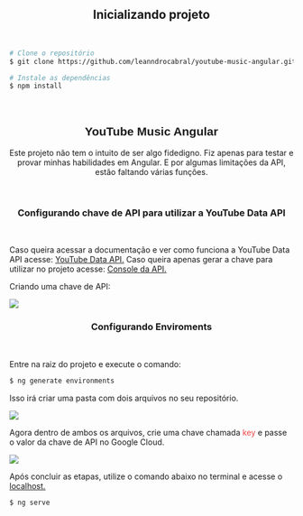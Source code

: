 <h2
 align = "center">
Inicializando projeto
</h2>

<br/>

```bash
# Clone o repositório
$ git clone https://github.com/leanndrocabral/youtube-music-angular.git

# Instale as dependências
$ npm install
```

<br/>

<h2 align="center" style='font-family: sans-serif'>
	YouTube Music Angular
</h2>

<p align = "center">
Este projeto não tem o intuito de ser algo fidedigno. Fiz apenas para testar e provar minhas habilidades em Angular. E por algumas limitações da API, estão faltando várias funções.
</p>

<br/>

<h3 align = "center">
Configurando chave de API para utilizar a YouTube Data API
</h3>

<br/>

<p>
Caso queira acessar a documentação e ver como funciona a  YouTube Data API acesse: <a href='https://developers.google.com/youtube/v3/docs?hl=pt-br'>YouTube Data API.</a> Caso queira apenas gerar a chave para utilizar no projeto acesse: <a href='https://code.google.com/apis/console/?hl=pt-br'> Console da API.</a>
</p>

<p>Criando uma chave de API:</p>

<picture>
<img src='https://cdn.discordapp.com/attachments/1104814802787909804/1114631427162652773/Chave_de_API.gif' style='max-width: 700px' />
</picture>

<br/>

<h3 align = "center">
Configurando Enviroments
</h3>

<br/>

<p>Entre na raiz do projeto e execute o comando:</p>

```bash
$ ng generate environments
```

<p>Isso irá criar uma pasta com dois arquivos no seu repositório.</p>

<img src='https://cdn.discordapp.com/attachments/1104814802787909804/1114633212501704755/image.png'/>

<p>Agora dentro de ambos os arquivos, crie uma chave chamada <span style='color: #ED4245'>key</span> e passe o valor da chave de API no Google Cloud.</p>

<img src='https://cdn.discordapp.com/attachments/1104814802787909804/1114634949430087690/image.png'/>

<p>Após concluir as etapas, utilize o comando abaixo no terminal e acesse o <a href='http://localhost:4200/'>localhost.</a></p>

```bash
$ ng serve
```
